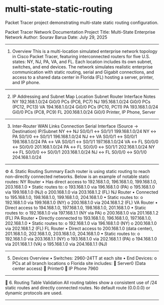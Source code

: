 # multi-state-static-routing
Packet Tracer project demonstrating multi-state static routing configuration.
 
Packet Tracer Network Documentation
Project Title: Multi-State Enterprise Network
Author: Sourav Barua
Date: July 29, 2025
________________________________________
1. Overview
This is a multi-location simulated enterprise network topology in Cisco Packet Tracer, featuring interconnected routers for five U.S. states: NY, NJ, PA, VA, and FL. Each location includes its own subnet, switches, and end devices. The network simulates realistic enterprise communication with static routing, serial and Gigabit connections, and access to a shared data center in Florida (FL) hosting a server, printer, and IP phone.
________________________________________
2. IP Addressing and Subnet Map
Location	Subnet	Router Interface	Notes
NY	192.168.1.0/24	Gi0/0	PCs (PC6, PC7)
NJ	195.168.1.0/24	Gi0/0	PCs (PC12, PC13)
VA	194.168.1.0/24	Gi0/0	PCs (PC10, PC11)
PA	193.168.1.0/24	Gi0/0	PCs (PC8, PC9)
FL	200.168.1.0/24	Gi0/0	Printer, IP Phone, Server
________________________________________
3. Inter-Router WAN Links
Connection	Serial Interface (Source → Destination)	IP/Subnet
NY ↔ NJ	S0/0/1 ↔ S0/1/1	199.168.1.0/24
NY ↔ PA	S0/1/0 ↔ S0/1/1	196.168.1.0/24
NJ ↔ VA	S0/0/1 ↔ S0/0/1	198.168.1.0/24
PA ↔ VA	S0/0/1 ↔ S0/1/1	197.168.1.0/24
VA ↔ FL	S0/0/0 ↔ S0/0/0	201.168.1.0/24
PA ↔ FL	S0/0/0 ↔ S0/1/1	202.168.1.0/24
NY ↔ FL	S0/0/0 ↔ S0/0/1	203.168.1.0/24
NJ ↔ FL	S0/0/0 ↔ S0/1/0	204.168.1.0/24
________________________________________
⚙️ 4. Static Routing Summary
Each router is using static routing to reach non-directly connected networks. Below is an example of notable static routes:
NY Router
•	Has direct access to 192.168.1.0, 196.168.1.0, 199.168.1.0, 203.168.1.0
•	Static routes to:
o	193.168.1.0 via 196.168.1.0 (PA)
o	195.168.1.0 via 199.168.1.0 (NJ)
o	200.168.1.0 via 203.168.1.2 (FL)
NJ Router
•	Connected to 195.168.1.0, 198.168.1.0, 199.168.1.0, 204.168.1.0
•	Static routes to:
o	192.168.1.0 via 199.168.1.0 (NY)
o	200.168.1.0 via 204.168.1.2 (FL)
VA Router
•	Direct access to 194.168.1.0, 197.168.1.0, 198.168.1.0, 201.168.1.0
•	Static routes to:
o	192.168.1.0 via 197.168.1.1 (NY via PA)
o	200.168.1.0 via 201.168.1.2 (FL)
PA Router
•	Directly connected to 193.168.1.0, 196.168.1.0, 197.168.1.0, 202.168.1.0
•	Static routes to:
o	192.168.1.0 via 196.168.1.0 (NY)
o	200.168.1.0 via 202.168.1.2 (FL)
FL Router
•	Direct access to 200.168.1.0 (data center), 201.168.1.0, 202.168.1.0, 203.168.1.0, 204.168.1.0
•	Static routes to:
o	192.168.1.0 via 203.168.1.1 (NY)
o	193.168.1.0 via 202.168.1.1 (PA)
o	194.168.1.0 via 201.168.1.1 (VA)
o	195.168.1.0 via 204.168.1.1 (NJ)
________________________________________
5. Devices Overview
•	Switches: 2960-24TT at each site
•	End Devices:
o	PCs at all branch locations
o	Florida site includes:
	Server0 (Data center access)
	Printer0
	IP Phone 7960
________________________________________
📡 6. Routing Table Validation
All routing tables show a consistent use of /24 static routes and directly connected routes. No default route (0.0.0.0) or dynamic protocols are used.
________________________________________


